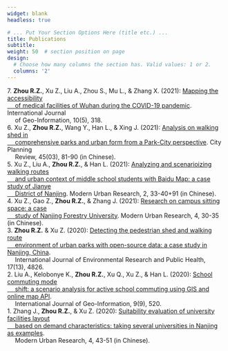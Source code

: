 ```yaml
---
widget: blank
headless: true

# ... Put Your Section Options Here (title etc.) ...
title: Publications
subtitle:
weight: 50  # section position on page
design:
  # Choose how many columns the section has. Valid values: 1 or 2.
  columns: '2'
---
```


7\. **Zhou R.Z.**, Xu Z., Liu A., Zhou S., Mu L., & Zhang X. (2021): [Mapping the accessibility <br /> &emsp; of medical facilities of Wuhan during the COVID-19 pandemic](https://ryan-zhenqi-zhou.github.io/ijgi-10-00318.pdf). International Journal <br /> &emsp; of Geo-Information, 10(5), 318.\
6\. Xu Z., **Zhou R.Z.**, Wang Y., Han L., & Xing J. (2021): [Analysis on walking shed in <br /> &emsp; comprehensive parks and urban form from a Park-City perspective](https://ryan-zhenqi-zhou.github.io/cpr-1002-1329.pdf). City Planning <br /> &emsp; Review, 45(03), 81-90 (in Chinese).\
5\. Xu Z., Liu A., **Zhou R.Z.**, & Han L. (2021): [Analyzing and scenarioizing walking routes <br /> &emsp; and urban context of middle school students with Baidu Map: a case study of Jianye <br /> &emsp; District of Nanjing](https://ryan-zhenqi-zhou.github.io/tx-0033-08.pdf). Modern Urban Research, 2, 33-40+91 (in Chinese).\
4\. Xu Z., Gao Z., **Zhou R.Z.**, & Zhang J. (2021): [Research on campus sitting space: a case <br /> &emsp; study of Nanjing Forestry University](https://ryan-zhenqi-zhou.github.io/zx-0030-06.pdf). Modern Urban Research, 4, 30-35 (in Chinese).\
3\. **Zhou R.Z.** & Xu Z. (2020): [Detecting the pedestrian shed and walking route <br /> &emsp; environment of urban parks with open-source data: a case study in Nanjing, China](https://ryan-zhenqi-zhou.github.io/ijerph-17-04826-v2.pdf). <br /> &emsp; International Journal of Environmental Research and Public Health, 17(13), 4826.\
2\. Liu A., Kelobonye K., **Zhou R.Z.**, Xu Q., Xu Z., & Han L. (2020): [School commuting mode <br /> &emsp; shift: a scenario analysis for active school commuting using GIS and online map API](https://ryan-zhenqi-zhou.github.io/ijgi-09-00520.pdf). <br /> &emsp; International Journal of Geo-Information, 9(9), 520.\
1\. Zhang J., **Zhou R.Z.**, & Xu Z. (2020): [Suitability evaluation of university facilities layout <br /> &emsp; based on demand characteristics: taking several universities in Nanjing as examples](https://ryan-zhenqi-zhou.github.io/ss-0043-09.pdf). <br /> &emsp; Modern Urban Research, 4, 43-51 (in Chinese).

